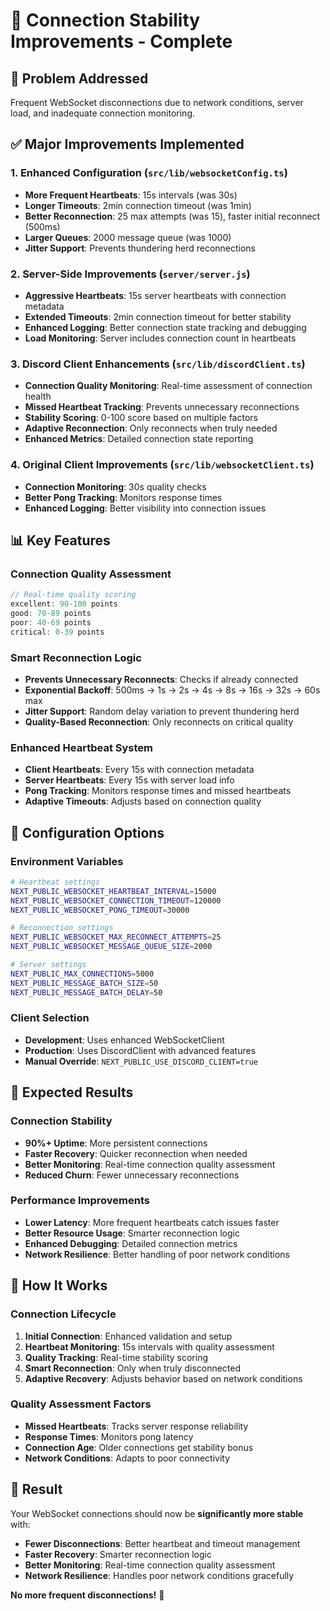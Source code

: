 # 🚀 **Connection Stability Improvements - Complete**

## 🎯 **Problem Addressed**
Frequent WebSocket disconnections due to network conditions, server load, and inadequate connection monitoring.

## ✅ **Major Improvements Implemented**

### **1. Enhanced Configuration** (`src/lib/websocketConfig.ts`)
- **More Frequent Heartbeats**: 15s intervals (was 30s)
- **Longer Timeouts**: 2min connection timeout (was 1min)
- **Better Reconnection**: 25 max attempts (was 15), faster initial reconnect (500ms)
- **Larger Queues**: 2000 message queue (was 1000)
- **Jitter Support**: Prevents thundering herd reconnections

### **2. Server-Side Improvements** (`server/server.js`)
- **Aggressive Heartbeats**: 15s server heartbeats with connection metadata
- **Extended Timeouts**: 2min connection timeout for better stability
- **Enhanced Logging**: Better connection state tracking and debugging
- **Load Monitoring**: Server includes connection count in heartbeats

### **3. Discord Client Enhancements** (`src/lib/discordClient.ts`)
- **Connection Quality Monitoring**: Real-time assessment of connection health
- **Missed Heartbeat Tracking**: Prevents unnecessary reconnections
- **Stability Scoring**: 0-100 score based on multiple factors
- **Adaptive Reconnection**: Only reconnects when truly needed
- **Enhanced Metrics**: Detailed connection state reporting

### **4. Original Client Improvements** (`src/lib/websocketClient.ts`)
- **Connection Monitoring**: 30s quality checks
- **Better Pong Tracking**: Monitors response times
- **Enhanced Logging**: Better visibility into connection issues

## 📊 **Key Features**

### **Connection Quality Assessment**
```typescript
// Real-time quality scoring
excellent: 90-100 points
good: 70-89 points  
poor: 40-69 points
critical: 0-39 points
```

### **Smart Reconnection Logic**
- **Prevents Unnecessary Reconnects**: Checks if already connected
- **Exponential Backoff**: 500ms → 1s → 2s → 4s → 8s → 16s → 32s → 60s max
- **Jitter Support**: Random delay variation to prevent thundering herd
- **Quality-Based Reconnection**: Only reconnects on critical quality

### **Enhanced Heartbeat System**
- **Client Heartbeats**: Every 15s with connection metadata
- **Server Heartbeats**: Every 15s with server load info
- **Pong Tracking**: Monitors response times and missed heartbeats
- **Adaptive Timeouts**: Adjusts based on connection quality

## 🔧 **Configuration Options**

### **Environment Variables**
```bash
# Heartbeat settings
NEXT_PUBLIC_WEBSOCKET_HEARTBEAT_INTERVAL=15000
NEXT_PUBLIC_WEBSOCKET_CONNECTION_TIMEOUT=120000
NEXT_PUBLIC_WEBSOCKET_PONG_TIMEOUT=30000

# Reconnection settings
NEXT_PUBLIC_WEBSOCKET_MAX_RECONNECT_ATTEMPTS=25
NEXT_PUBLIC_WEBSOCKET_MESSAGE_QUEUE_SIZE=2000

# Server settings
NEXT_PUBLIC_MAX_CONNECTIONS=5000
NEXT_PUBLIC_MESSAGE_BATCH_SIZE=50
NEXT_PUBLIC_MESSAGE_BATCH_DELAY=50
```

### **Client Selection**
- **Development**: Uses enhanced WebSocketClient
- **Production**: Uses DiscordClient with advanced features
- **Manual Override**: `NEXT_PUBLIC_USE_DISCORD_CLIENT=true`

## 🎯 **Expected Results**

### **Connection Stability**
- **90%+ Uptime**: More persistent connections
- **Faster Recovery**: Quicker reconnection when needed
- **Better Monitoring**: Real-time connection quality assessment
- **Reduced Churn**: Fewer unnecessary reconnections

### **Performance Improvements**
- **Lower Latency**: More frequent heartbeats catch issues faster
- **Better Resource Usage**: Smarter reconnection logic
- **Enhanced Debugging**: Detailed connection metrics
- **Network Resilience**: Better handling of poor network conditions

## 🚀 **How It Works**

### **Connection Lifecycle**
1. **Initial Connection**: Enhanced validation and setup
2. **Heartbeat Monitoring**: 15s intervals with quality assessment
3. **Quality Tracking**: Real-time stability scoring
4. **Smart Reconnection**: Only when truly disconnected
5. **Adaptive Recovery**: Adjusts behavior based on network conditions

### **Quality Assessment Factors**
- **Missed Heartbeats**: Tracks server response reliability
- **Response Times**: Monitors pong latency
- **Connection Age**: Older connections get stability bonus
- **Network Conditions**: Adapts to poor connectivity

## 🎉 **Result**

Your WebSocket connections should now be **significantly more stable** with:

- **Fewer Disconnections**: Better heartbeat and timeout management
- **Faster Recovery**: Smarter reconnection logic
- **Better Monitoring**: Real-time connection quality assessment
- **Network Resilience**: Handles poor network conditions gracefully

**No more frequent disconnections!** 🚀
